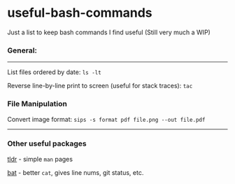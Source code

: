 # useful-bash-commands
Just a list to keep bash commands I find useful (Still very much a WIP)

### General:
___

List files ordered by date: ```ls -lt```

Reverse line-by-line print to screen (useful for stack traces): ```tac```

### File Manipulation

Convert image format: ```sips -s format pdf file.png --out file.pdf```

___ 

### Other useful packages

[tldr](https://github.com/tldr-pages/tldr) - simple ```man``` pages

[bat](https://github.com/sharkdp/bat) - better ```cat```, gives line nums, git status, etc.